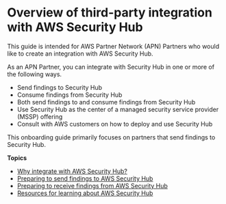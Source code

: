 # Overview of third\-party integration with AWS Security Hub<a name="integration-overview"></a>

This guide is intended for AWS Partner Network \(APN\) Partners who would like to create an integration with AWS Security Hub\.

As an APN Partner, you can integrate with Security Hub in one or more of the following ways\.
+ Send findings to Security Hub
+ Consume findings from Security Hub
+ Both send findings to and consume findings from Security Hub
+ Use Security Hub as the center of a managed security service provider \(MSSP\) offering
+ Consult with AWS customers on how to deploy and use Security Hub

This onboarding guide primarily focuses on partners that send findings to Security Hub\.

**Topics**
+ [Why integrate with AWS Security Hub?](why-integrate.md)
+ [Preparing to send findings to AWS Security Hub](prepare-send-findings.md)
+ [Preparing to receive findings from AWS Security Hub](prepare-receive-findings.md)
+ [Resources for learning about AWS Security Hub](sechub-information-resources.md)